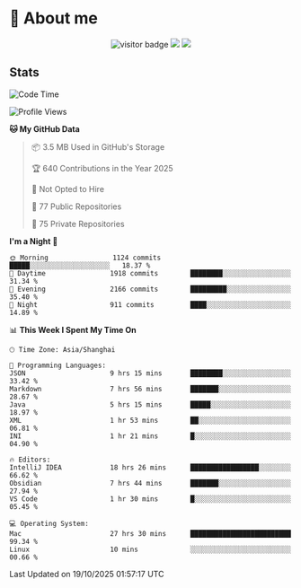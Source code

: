<!-- ![](https://youpai.roccoshi.top/img/20200804214216.png) -->

# 🧐 About me
 
<p align="center">
<img src="https://visitor-badge.laobi.icu/badge?page_id=Lincest.Lincest&title=hits" alt="visitor badge"/>
<a href="mailto:imroccoshi@gmail.com"><img src="https://img.shields.io/badge/gmail-imroccoshi%40gmail.com-red"></a>
<a href="https://blog.roccoshi.top"><img src="https://img.shields.io/badge/blog-roccoshi-green"></a>
</p>

## Stats

<!--START_SECTION:waka-->
![Code Time](http://img.shields.io/badge/Code%20Time-2%2C844%20hrs%2033%20mins-blue)

![Profile Views](http://img.shields.io/badge/Profile%20Views-0-blue)

**🐱 My GitHub Data** 

> 📦 3.5 MB Used in GitHub's Storage 
 > 
> 🏆 640 Contributions in the Year 2025
 > 
> 🚫 Not Opted to Hire
 > 
> 📜 77 Public Repositories 
 > 
> 🔑 75 Private Repositories 
 > 
**I'm a Night 🦉** 

```text
🌞 Morning                1124 commits        █████░░░░░░░░░░░░░░░░░░░░   18.37 % 
🌆 Daytime                1918 commits        ████████░░░░░░░░░░░░░░░░░   31.34 % 
🌃 Evening                2166 commits        █████████░░░░░░░░░░░░░░░░   35.40 % 
🌙 Night                  911 commits         ████░░░░░░░░░░░░░░░░░░░░░   14.89 % 
```


📊 **This Week I Spent My Time On** 

```text
🕑︎ Time Zone: Asia/Shanghai

💬 Programming Languages: 
JSON                     9 hrs 15 mins       ████████░░░░░░░░░░░░░░░░░   33.42 % 
Markdown                 7 hrs 56 mins       ███████░░░░░░░░░░░░░░░░░░   28.67 % 
Java                     5 hrs 15 mins       █████░░░░░░░░░░░░░░░░░░░░   18.97 % 
XML                      1 hr 53 mins        ██░░░░░░░░░░░░░░░░░░░░░░░   06.81 % 
INI                      1 hr 21 mins        █░░░░░░░░░░░░░░░░░░░░░░░░   04.90 % 

🔥 Editors: 
IntelliJ IDEA            18 hrs 26 mins      █████████████████░░░░░░░░   66.62 % 
Obsidian                 7 hrs 44 mins       ███████░░░░░░░░░░░░░░░░░░   27.94 % 
VS Code                  1 hr 30 mins        █░░░░░░░░░░░░░░░░░░░░░░░░   05.45 % 

💻 Operating System: 
Mac                      27 hrs 30 mins      █████████████████████████   99.34 % 
Linux                    10 mins             ░░░░░░░░░░░░░░░░░░░░░░░░░   00.66 % 
```


 Last Updated on 19/10/2025 01:57:17 UTC
<!--END_SECTION:waka-->


